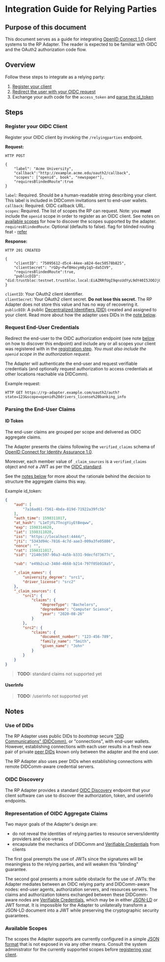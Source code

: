 # Integration Guide for Relying Parties

## Purpose of this document

This document serves as a guide for integrating [OpenID Connect 1.0](https://openid.net/specs/openid-connect-core-1_0.html)
client systems to the RP Adapter. The reader is expected to be familiar with OIDC and the OAuth2 authorization code flow.

## Overview

Follow these steps to integrate as a relying party:

1. [Register your client](#register-your-oidc-client)
2. [Redirect the user with your OIDC request](#request-end-user-credentials)
3. Exchange your auth code for the `access_token` and [parse the id_token](#id-token)

## Steps

### Register your OIDC Client

Register your OIDC client by invoking the `/relyingparties` endpoint.

**Request:**

```jsonc
HTTP POST

{
    "label": "Acme University",
    "callback":"http://example.acme.edu/oauth2/callback",
    "scopes": ["openid", book", "newspaper"],
    "requiresBlindedRoute":true
}
```

`label`: Required. Should be a human-readable string describing your client. This label is included in DIDComm invitations
sent to end-user wallets. <br/>
`callback`: Required. OIDC callback URL. <br/>
`scopes`: Required. The list of scopes the RP can request. Note: you **must** include the `openid` scope in order to register
as an OIDC client. See notes on [available scopes](#available-scopes) for how to discover the scopes supported by the
adapter. <br/>
`requiresBlindedRoute`: Optional (defaults to false). flag for blinded routing feat - [refer](../../blinded_routing.md)

**Response:**

```jsonc
HTTP 201 CREATED

{
    "clientID": "75095612-d5c4-44ee-a824-6ec50578b825",
    "clientSecret": "rGDy~Fwf8Hocym8y1q5~da5IV9",
    "requiresBlindedRoute":true,
    "publicDID": "did:trustbloc:testnet.trustbloc.local:EiAZRRfUgI9qnsUdYyL9dY40I5JOOJjQURgXFQ5HzYjGeQ"
}
```

`clientID`: Your OAuth2 client identifier. <br/>
`clientSecret`: Your OAuth2 client secret. **Do not lose this secret.** The RP Adapter does not store this value
and has no way of recovering it. <br/>
`publicDID`: A public [Decentralized Identifiers (DID)](https://openid.net/specs/openid-connect-core-1_0.html) created and assigned
to your client. Read more about how the adapter uses DIDs in the [note below](#use-of-dids).

### Request End-User Credentials

Redirect the end-user to the OIDC authorization endpoint (see note [below](#oidc-discovery) on how to discover this endpoint)
and include any or all scopes your client was registered with in the [registration step](#register-your-oidc-client).
*You must also include the `openid` scope in the authorization request*.

The Adapter will authenticate the end-user and request verifiable credentials (and optionally request authorization to access
credentials at other locations reachable via DIDComm).

Example request:

```
HTTP GET https://rp-adapter.example.com/oauth2/auth?state=123&scope=openid%20drivers_license%20banking_info
```

### Parsing the End-User Claims

#### ID Token

The end-user claims are grouped per scope and delivered as OIDC aggregate claims.

The Adapter presents the claims following the `verified_claims` schema of
[OpenID Connect for Identity Assurance 1.0](https://openid.net/specs/openid-connect-4-identity-assurance-1_0.html).

Moreover, each member value of `_claim_sources` is a `verified_claims` object and _not_ a JWT as per the
[OIDC standard](https://openid.net/specs/openid-connect-core-1_0.html#AggregatedDistributedClaims).

See the [notes below](#representation-of-oidc-aggregate-claims) for more about the rationale behind the decision to
structure the aggregate claims this way.

Example id_token:

```json
{                                                                                                                                                                                                                  
    "aud": [ 
        "7a16ad61-f561-4bda-819d-71922a39fc5b"
    ],
    "auth_time": 1598311017,
    "at_hash": "L1eTjFL7TncgYiyEtBeqww",
    "exp": 1598314620,
    "iat": 1598311020,
    "iss": "https://localhost:4444/",
    "jti": "5343d94c-7816-4c7d-aae3-009a3fe05886",
    "nonce": "",
    "rat": 1598311017,
    "sid": "2140c597-90a3-4a5b-b331-9decfd73677c",

    "sub": "e49b2ca2-340d-4660-b214-797f05b918a5",

    "_claim_names": {
        "university_degree": "src1",
        "driver_license": "src2"
    },
    "_claim_sources": {
        "src1": {
            "claims": {
                "degreeType": "Bachelors",
                "degreeName": "Computer Science",
                "year": "2020-08-26"
            }
        },
        "src2": {
            "claims": {
                "document_number": "123-456-789",
                "family_name": "Smith",
                "given_name": "John"
            }
        }
    }
}
```

> **TODO:** standard claims not supported yet

#### UserInfo

> **TODO:** /userinfo not supported yet

## Notes

### Use of DIDs

The RP Adapter uses public DIDs to _bootstrap_ secure ["DID Communications" (DIDComm)](https://github.com/hyperledger/aries-rfcs/blob/master/concepts/0005-didcomm/README.md),
or "connections", with end-user wallets. However, establishing connections with each user results in a fresh new pair of
private [peer DIDs](https://identity.foundation/peer-did-method-spec/) known only between the adapter and the end user.

The RP Adapter also uses peer DIDs when establishing connections with remote DIDComm-aware credential servers.

### OIDC Discovery

The RP Adapter provides a standard [OIDC Discovery](https://openid.net/specs/openid-connect-discovery-1_0.html) endpoint
that your client software can use to discover the authorization, token, and userinfo endpoints.

### Representation of OIDC Aggregate Claims

Two mayor goals of the Adapter's design are:

* do not reveal the identities of relying parties to resource servers/identity providers and vice-versa
* encapsulate the mechanics of DIDComm and [Verifiable Credentials](https://www.w3.org/TR/vc-data-model/) from clients

The first goal preempts the use of JWTs since the signatures will be meaningless to the relying parties, and will weaken
this "blinding" guarantee.

The second goal presents a more subtle obstacle for the use of JWTs: the Adapter mediates between an OIDC relying party
and DIDComm-aware nodes: end-user agents, authorization servers, and resources servers. The claims and authorization tokens
exchanged between these DIDComm-aware nodes are [Verifiable Credentials](https://www.w3.org/TR/vc-data-model/), which
may be in either [JSON-LD](https://json-ld.org/) or JWT format. It is impossible for the Adapter to unilaterally transform
a JSON-LD document into a JWT while preserving the cryptographic security guarantees.

### Available Scopes

The scopes the Adapter supports are currently configured in a simple
[JSON format](https://github.com/trustbloc/edge-sandbox/blob/main/test/bdd/fixtures/demo/adapter-config/rp/presentationdefinitions.json)
that is not exposed in via any other means. Consult the system administrator for the currently supported scopes before
[registering your client](#register-your-oidc-client).
